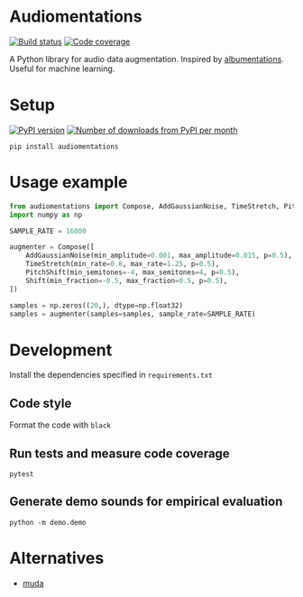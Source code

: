 # Audiomentations

[![Build status](https://img.shields.io/circleci/project/github/iver56/audiomentations/master.svg)](https://circleci.com/gh/iver56/audiomentations) [![Code coverage](https://img.shields.io/codecov/c/github/iver56/audiomentations/master.svg)](https://codecov.io/gh/iver56/audiomentations)

A Python library for audio data augmentation. Inspired by [albumentations](https://github.com/albu/albumentations). Useful for machine learning.

# Setup

[![PyPI version](https://img.shields.io/pypi/v/audiomentations.svg?style=flat)](https://pypi.org/project/albumentations/)
[![Number of downloads from PyPI per month](https://img.shields.io/pypi/dm/audiomentations.svg?style=flat)](https://pypi.org/project/albumentations/)

`pip install audiomentations`

# Usage example

```python
from audiomentations import Compose, AddGaussianNoise, TimeStretch, PitchShift, Shift
import numpy as np

SAMPLE_RATE = 16000

augmenter = Compose([
    AddGaussianNoise(min_amplitude=0.001, max_amplitude=0.015, p=0.5),
    TimeStretch(min_rate=0.8, max_rate=1.25, p=0.5),
    PitchShift(min_semitones=-4, max_semitones=4, p=0.5),
    Shift(min_fraction=-0.5, max_fraction=0.5, p=0.5),
])

samples = np.zeros((20,), dtype=np.float32)
samples = augmenter(samples=samples, sample_rate=SAMPLE_RATE)
```

# Development

Install the dependencies specified in `requirements.txt`

## Code style

Format the code with `black`

## Run tests and measure code coverage

`pytest`

## Generate demo sounds for empirical evaluation

`python -m demo.demo`

# Alternatives

* [muda](https://github.com/bmcfee/muda)
